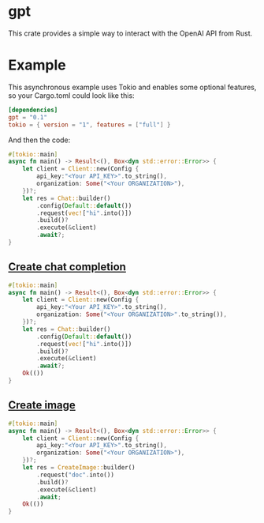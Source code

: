 # gpt

This crate provides a simple way to interact with the OpenAI API from Rust.

# Example

This asynchronous example uses Tokio and enables some optional features, so your Cargo.toml could look like this:

```toml
[dependencies]
gpt = "0.1"
tokio = { version = "1", features = ["full"] }
```

And then the code:

```rust
#[tokio::main]
async fn main() -> Result<(), Box<dyn std::error::Error>> {
    let client = Client::new(Config {
        api_key:"<Your API_KEY>".to_string(),
        organization: Some("<Your ORGANIZATION>"),
    })?;
    let res = Chat::builder()
        .config(Default::default())
        .request(vec!["hi".into()])
        .build()?
        .execute(&client)
        .await?;
}
```

## [Create chat completion](https://platform.openai.com/docs/api-reference/chat/create)

```rust
#[tokio::main]
async fn main() -> Result<(), Box<dyn std::error::Error>> {
    let client = Client::new(Config {
        api_key:"<Your API_KEY>".to_string(),
        organization: Some("<Your ORGANIZATION>".to_string()),
    })?;
    let res = Chat::builder()
        .config(Default::default())
        .request(vec!["hi".into()])
        .build()?
        .execute(&client)
        .await?;
    Ok(())
}
```

## [Create image](https://platform.openai.com/docs/api-reference/images/create)

```rust
#[tokio::main]
async fn main() -> Result<(), Box<dyn std::error::Error>> {
    let client = Client::new(Config {
        api_key:"<Your API_KEY>".to_string(),
        organization: Some("<Your ORGANIZATION>"),
    })?;
    let res = CreateImage::builder()
        .request("doc".into())
        .build()?
        .execute(&client)
        .await;
    Ok(())
}
```
